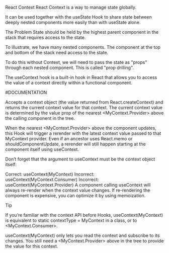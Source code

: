 React Context
React Context is a way to manage state globally.

It can be used together with the useState Hook to share state between deeply nested components more easily than with useState alone.

The Problem
State should be held by the highest parent component in the stack that requires access to the state.

To illustrate, we have many nested components. The component at the top and bottom of the stack need access to the state.

To do this without Context, we will need to pass the state as "props" through each nested component. This is called "prop drilling".

The useContext hook is a built-in hook in React that allows you to access the value of a context directly within a functional component.


#DOCUMENTATION


Accepts a context object (the value returned from React.createContext) and returns the current context value for that context. The current context value is determined by the value prop of the nearest <MyContext.Provider> above the calling component in the tree.

When the nearest <MyContext.Provider> above the component updates, this Hook will trigger a rerender with the latest context value passed to that MyContext provider. Even if an ancestor uses React.memo or shouldComponentUpdate, a rerender will still happen starting at the component itself using useContext.

Don’t forget that the argument to useContext must be the context object itself:

Correct: useContext(MyContext)
Incorrect: useContext(MyContext.Consumer)
Incorrect: useContext(MyContext.Provider)
A component calling useContext will always re-render when the context value changes. If re-rendering the component is expensive, you can optimize it by using memoization.

Tip

If you’re familiar with the context API before Hooks, useContext(MyContext) is equivalent to static contextType = MyContext in a class, or to <MyContext.Consumer>.

useContext(MyContext) only lets you read the context and subscribe to its changes. You still need a <MyContext.Provider> above in the tree to provide the value for this context.
